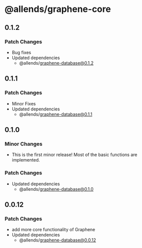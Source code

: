 # @allends/graphene-core

## 0.1.2

### Patch Changes

- Bug fixes
- Updated dependencies
  - @allends/graphene-database@0.1.2

## 0.1.1

### Patch Changes

- Minor Fixes
- Updated dependencies
  - @allends/graphene-database@0.1.1

## 0.1.0

### Minor Changes

- This is the first minor release! Most of the basic functions are implemented.

### Patch Changes

- Updated dependencies
  - @allends/graphene-database@0.1.0

## 0.0.12

### Patch Changes

- add more core functionality of Graphene
- Updated dependencies
  - @allends/graphene-database@0.0.12
